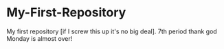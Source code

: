 # My-First-Repository
My first repository [if I screw this up it's no big deal].
7th period thank god Monday is almost over!
